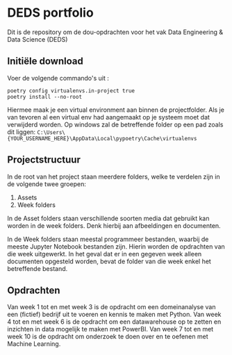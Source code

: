 # DEDS portfolio

Dit is de repository om de dou-opdrachten voor het vak Data Engineering & Data Science (DEDS)

## Initiële download

Voer de volgende commando's uit : 
```
poetry config virtualenvs.in-project true
poetry install --no-root
```
Hiermee maak je een virtual environment aan binnen de projectfolder. Als je van tevoren al een virtual env had aangemaakt op je systeem moet dat verwijderd worden. 
Op windows zal de betreffende folder op een pad zoals dit liggen:
```C:\Users\{YOUR_USERNAME_HERE}\AppData\Local\pypoetry\Cache\virtualenvs``` 

## Projectstructuur
In de root van het project staan meerdere folders, welke te verdelen zijn in de volgende twee groepen: 
1. Assets
2. Week folders

In de Asset folders staan verschillende soorten media dat gebruikt kan worden in de week folders. Denk hierbij aan afbeeldingen en documenten.

In de Week folders staan meestal programmeer bestanden, waarbij de meeste Jupyter Notebook bestanden zijn. Hierin worden de opdrachten van die week uitgewerkt. In het geval dat er in een gegeven week alleen documenten opgesteld worden, bevat de folder van die week enkel het betreffende bestand. 


## Opdrachten
Van week 1 tot en met week 3 is de opdracht om een domeinanalyse van een (fictief) bedrijf uit te voeren en kennis te maken met Python.
Van week 4 tot en met week 6 is de opdracht om een datawarehouse op te zetten en inzichten in data mogelijk te maken met PowerBI. 
Van week 7 tot en met week 10 is de opdracht om onderzoek te doen over en te oefenen met Machine Learning. 